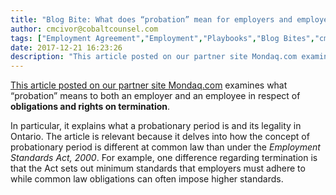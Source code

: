 ```yaml
---
title: "Blog Bite: What does “probation” mean for employers and employees in Ontario?"
author: cmcivor@cobaltcounsel.com
tags: ["Employment Agreement","Employment","Playbooks","Blog Bites","cmcivor"]
date: 2017-12-21 16:23:26
description: "This article posted on our partner site Mondaq.com examines what “probation” means to both an employer and an employee in respect of obligations and rights on termination."
---
```


[This article posted on our partner site Mondaq.com](http://www.mondaq.com/canada/x/568810/Unfair+Wrongful+Dismissal/Perspective+On+The+Probationary+Period+And+Termination+Rights+In+Ontario) examines what “probation” means to both an employer and an employee in respect of **obligations and rights on termination**. 

In particular, it explains what a probationary period is and its legality in Ontario. The article is relevant because it delves into how the concept of probationary period is different at common law than under the *Employment Standards Act, 2000*. For example, one difference regarding termination is that the Act sets out minimum standards that employers must adhere to while common law obligations can often impose higher standards.
